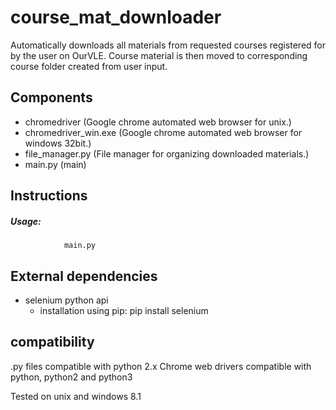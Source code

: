 # course_mat_downloader
Automatically downloads all materials from requested courses registered for by the user on OurVLE. Course material is then moved to corresponding course folder created from user input.

## Components
* chromedriver (Google chrome automated web browser for unix.)
* chromedriver_win.exe (Google chrome automated web browser for windows 32bit.)
* file_manager.py (File manager for organizing downloaded materials.)
* main.py (main)

## Instructions
##### Usage:
                main.py

## External dependencies

* selenium python api
  - installation using pip: pip install selenium

## compatibility
.py files compatible with python 2.x
Chrome web drivers compatible with python, python2 and python3

Tested on unix and windows 8.1
